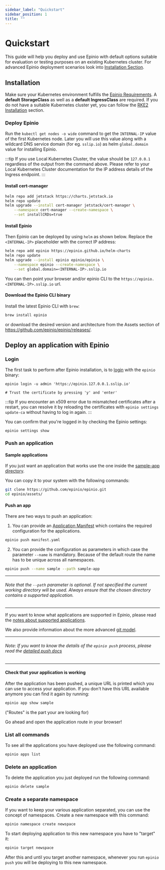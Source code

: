 ```yaml
---
sidebar_label: "Quickstart"
sidebar_position: 1
title: ""
---
```


<head>
  <link rel="canonical" href="https://docs.epinio.io/tutorials/quickstart"/>
</head>

# Quickstart
This guide will help you deploy and use Epinio with default options suitable for evaluation or testing purposes on an existing Kubernetes cluster. For advanced Epinio deployment scenarios look into [Installation Section](../installation/install_epinio.md).

## Installation
Make sure your Kubernetes environment fulfills the [Epinio Requirements](../references/system_requirements/global.md). A **default StorageClass**  as well as a **default IngressClass** are required. If you do not have a suitable Kubernetes cluster yet, you can follow the [RKE2 Installation](../howtos/install_epinio_on_rke.md) section.

### Deploy Epinio
Run the  `kubectl get nodes -o wide` command to get the `INTERNAL-IP` value of the first Kubernetes node. Later you will use this value along with a wildcard DNS service domain (for eg. `sslip.io`) as helm `global.domain` value for installing Epinio.

:::tip
If you use Local Kubernetes Cluster, the value should be `127.0.0.1` regardless of the output from the command above. Please refer to your Local Kubernetes Cluster documentation for the IP address details of the Ingress endpoint.
:::

#### Install cert-manager
```bash
helm repo add jetstack https://charts.jetstack.io
helm repo update
helm upgrade --install cert-manager jetstack/cert-manager \
    --namespace cert-manager --create-namespace \
    --set installCRDs=true
```

#### Install Epinio
Then Epinio can be deployed by using `helm` as shown below. Replace the `<INTERNAL-IP>` placeholder with the correct IP address:

```bash
helm repo add epinio https://epinio.github.io/helm-charts
helm repo update
helm upgrade --install epinio epinio/epinio \
    --namespace epinio --create-namespace \
    --set global.domain=<INTERNAL-IP>.sslip.io
```

You can then point your browser and/or epinio CLI to the `https://epinio.<INTERNAL-IP>.sslip.io` url.

#### Download the Epinio CLI binary

Install the latest Epinio CLI with `brew`:
```bash
brew install epinio
```

or download the desired version and architecture from the Assets section of https://github.com/epinio/epinio/releases/.

## Deploy an application with Epinio

### Login

The first task to perform after Epinio installation, is to [login](../references/commands/cli/epinio_login.md) with the `epinio` binary:

```shell
epinio login -u admin 'https://epinio.127.0.0.1.sslip.io'

# Trust the certificate by pressing 'y' and 'enter'
```

:::tip
If you encounter an x509 error due to mismatched certificates after a restart, you can resolve it by reloading the certificates with `epinio settings update-ca` without having to log in again.
:::

You can confirm that you're logged in by checking the Epinio settings:

```shell
epinio settings show
```

### Push an application

#### Sample applications

If you just want an application that works use the one inside the
[sample-app directory](https://github.com/epinio/epinio/tree/main/assets/sample-app).

You can copy it to your system with
the following commands:

```bash
git clone https://github.com/epinio/epinio.git
cd epinio/assets/
```

#### Push an app
There are two ways to push an application:

1. You can provide an [Application Manifest](../references/manifests.md) which contains the required configuration for the applications.

```bash
epinio push manifest.yaml
```

2. You can provide the configuration as parameters in which case the parameter `--name` is mandatory.
Because of the default route the name has to be unique across all namespaces.

```bash
epinio push --name sample --path sample-app
```

***

###### Note that the `--path` parameter is optional. If not specified the current working directory will be used. Always ensure that the chosen directory contains a supported application.

***

If you want to know what applications are supported in Epinio, please read the
[notes about supported applications](../references/supported_applications.md).

We also provide information about the more advanced [git model](../explanations/advanced.md#git-pushing).

***

###### Note: If you want to know the details of the `epinio push` process, please read the [detailed push docs](../explanations/detailed-push-process.md)

***

#### Check that your application is working

After the application has been pushed, a unique URL is printed which you can use to access your application. If you don't have this URL available anymore you can find it again by running:

```bash
epinio app show sample
```

("Routes" is the part your are looking for)

Go ahead and open the application route in your browser!

### List all commands

To see all the applications you have deployed use the following command:

```bash
epinio apps list
```

### Delete an application

To delete the application you just deployed run the following command:

```bash
epinio delete sample
```

### Create a separate namespace

If you want to keep your various application separated, you can use the concept of namespaces. Create a new namespace with this command:

```bash
epinio namespace create newspace
```

To start deploying application to this new namespace you have to "target" it:


```bash
epinio target newspace
```

After this and until you target another namespace, whenever you run `epinio push` you will be deploying to this new namespace.